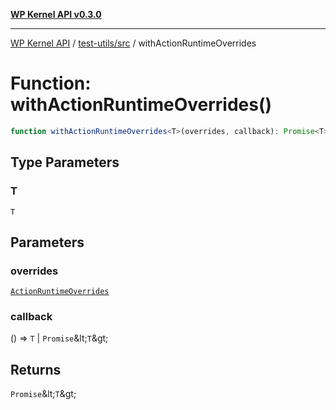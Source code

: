 [**WP Kernel API v0.3.0**](../../../README.md)

---

[WP Kernel API](../../../README.md) / [test-utils/src](../README.md) / withActionRuntimeOverrides

# Function: withActionRuntimeOverrides()

```ts
function withActionRuntimeOverrides<T>(overrides, callback): Promise<T>;
```

## Type Parameters

### T

`T`

## Parameters

### overrides

[`ActionRuntimeOverrides`](../interfaces/ActionRuntimeOverrides.md)

### callback

() =&gt; `T` \| `Promise`\&lt;`T`\&gt;

## Returns

`Promise`\&lt;`T`\&gt;
